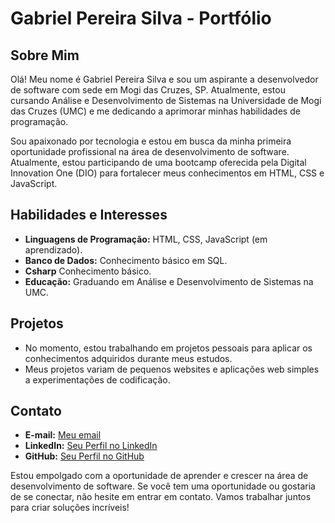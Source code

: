 # Gabriel Pereira Silva - Portfólio

## Sobre Mim

Olá! Meu nome é Gabriel Pereira Silva e sou um aspirante a desenvolvedor de software com sede em Mogi das Cruzes, SP. Atualmente, estou cursando Análise e Desenvolvimento de Sistemas na Universidade de Mogi das Cruzes (UMC) e me dedicando a aprimorar minhas habilidades de programação.

Sou apaixonado por tecnologia e estou em busca da minha primeira oportunidade profissional na área de desenvolvimento de software. Atualmente, estou participando de uma bootcamp oferecida pela Digital Innovation One (DIO) para fortalecer meus conhecimentos em HTML, CSS e JavaScript.

## Habilidades e Interesses

- **Linguagens de Programação:** HTML, CSS, JavaScript (em aprendizado).
- **Banco de Dados:** Conhecimento básico em SQL.
-  **Csharp** Conhecimento básico.
- **Educação:** Graduando em Análise e Desenvolvimento de Sistemas na UMC.

## Projetos

- No momento, estou trabalhando em projetos pessoais para aplicar os conhecimentos adquiridos durante meus estudos.
- Meus projetos variam de pequenos websites e aplicações web simples a experimentações de codificação.

## Contato

- **E-mail:** [Meu email](gpereira8884@gmail.com)
- **LinkedIn:** [Seu Perfil no LinkedIn](www.linkedin.com/in/gabriel-pereira-8981021a3)
- **GitHub:** [Seu Perfil no GitHub](https://github.com/gabrielpereir)

Estou empolgado com a oportunidade de aprender e crescer na área de desenvolvimento de software. Se você tem uma oportunidade ou gostaria de se conectar, não hesite em entrar em contato. Vamos trabalhar juntos para criar soluções incríveis!

